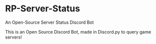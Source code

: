 # RP-Server-Status
An Open-Source Server Status Discord Bot

This is an Open Source Discord Bot, made in Discord.py to query game servers!
